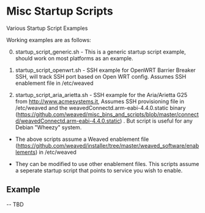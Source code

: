 # Misc Startup Scripts
Various Startup Script Examples

Working examples are as follows:

0. startup_script_generic.sh           -  This is a generic startup script example, should work on most platforms as an example.

0. startup_script_openwrt.sh           - SSH example for OpenWRT Barrier Breaker SSH, will track SSH port based on Open WRT config.  Assumes SSH enablement file in /etc/weaved

0. startup_script_aria_arietta.sh      - SSH example for the Aria/Arietta G25 from http://www.acmesystems.it, Assumes SSH provisioning file in /etc/weaved and the weavedConnectd.arm-eabi-4.4.0.static binary (https://github.com/weaved/misc_bins_and_scripts/blob/master/connectd/weavedConnectd.arm-eabi-4.4.0.static) .  But script is useful for any Debian "Wheezy" system.



* The above scripts assume a Weaved enablement file (https://github.com/weaved/installer/tree/master/weaved_software/enablements) in /etc/weaved

* They can be modified to use other enablement files.  This scripts assume a seperate startup script that points to service you wish to enable.

## Example

-- TBD
 
